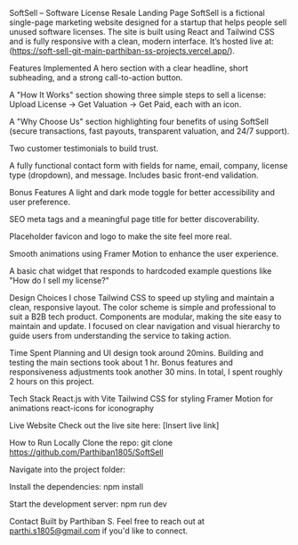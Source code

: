 SoftSell – Software License Resale Landing Page
SoftSell is a fictional single-page marketing website designed for a startup that helps people sell unused software licenses. The site is built using React and Tailwind CSS and is fully responsive with a clean, modern interface. It’s hosted live at:(https://soft-sell-git-main-parthiban-ss-projects.vercel.app/).

Features Implemented
A hero section with a clear headline, short subheading, and a strong call-to-action button.

A "How It Works" section showing three simple steps to sell a license: Upload License → Get Valuation → Get Paid, each with an icon.

A "Why Choose Us" section highlighting four benefits of using SoftSell (secure transactions, fast payouts, transparent valuation, and 24/7 support).

Two customer testimonials to build trust.

A fully functional contact form with fields for name, email, company, license type (dropdown), and message. Includes basic front-end validation.

Bonus Features
A light and dark mode toggle for better accessibility and user preference.

SEO meta tags and a meaningful page title for better discoverability.

Placeholder favicon and logo to make the site feel more real.

Smooth animations using Framer Motion to enhance the user experience.

A basic chat widget that responds to hardcoded example questions like "How do I sell my license?"

Design Choices
I chose Tailwind CSS to speed up styling and maintain a clean, responsive layout. The color scheme is simple and professional to suit a B2B tech product. Components are modular, making the site easy to maintain and update. I focused on clear navigation and visual hierarchy to guide users from understanding the service to taking action.

Time Spent
Planning and UI design took around  20mins.
Building and testing the main sections took about 1 hr.
Bonus features and responsiveness adjustments took another  30 mins.
In total, I spent roughly  2 hours on this project.

Tech Stack
React.js with Vite
Tailwind CSS for styling
Framer Motion for animations
react-icons for iconography

Live Website
Check out the live site here: [Insert live link]

How to Run Locally
Clone the repo:
git clone https://github.com/Parthiban1805/SoftSell

Navigate into the project folder:

Install the dependencies:
npm install

Start the development server:
npm run dev

Contact
Built by Parthiban S.
Feel free to reach out at parthi.s1805@gmail.com if you'd like to connect.


